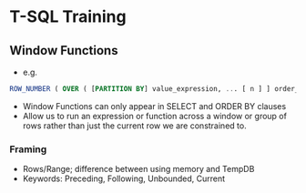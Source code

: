 # T-SQL Training

## Window Functions
- e.g. 
```SQL
ROW_NUMBER ( OVER ( [PARTITION BY] value_expression, ... [ n ] ] order_by_clause)
```
- Window Functions can only appear in SELECT and ORDER BY clauses
- Allow us to run an expression or function across a window or group of rows rather than just the current row we are constrained to. 

### Framing
- Rows/Range; difference between using memory and TempDB
- Keywords: Preceding, Following, Unbounded, Current

